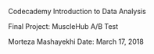 Codecademy
Introduction to Data Analysis

Final Project: 
MuscleHub A/B Test


Morteza Mashayekhi
Date: March 17, 2018
